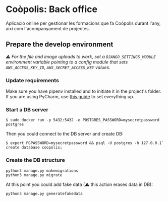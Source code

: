 # Coòpolis: Back office

Aplicació online per gestionar les formacions que fa Coòpolis durant l'any, així com l'acompanyament de projectes.

## Prepare the develop environment

*⚠ For the file and image uploads to work, set a `DJANGO_SETTINGS_MODULE` environment variable pointing to a config
module that sets `AWS_ACCESS_KEY_ID`, `AWS_SECRET_ACCESS_KEY` values.*

### Update requirements

Make sure you have pipenv installed and to initiate it in the project's folder.
If you are using PyCharm, use [this guide](href="https://www.jetbrains.com/help/pycharm/pipenv.html") to set everything up.

### Start a DB server

`$ sudo docker run -p 5432:5432 -e POSTGRES_PASSWORD=mysecretpassword postgres`

Then you could connect to the DB server and create DB:
```
$ export PGPASSWORD=mysecretpassword && psql -U postgres -h 127.0.0.1`
create database coopolis;
```

### Create the DB structure
```
python3 manage.py makemigrations
python3 manage.py migrate
```

At this point you could add fake data (⚠ this action erases data in DB):
```
python3 manage.py generatefakedata
```
